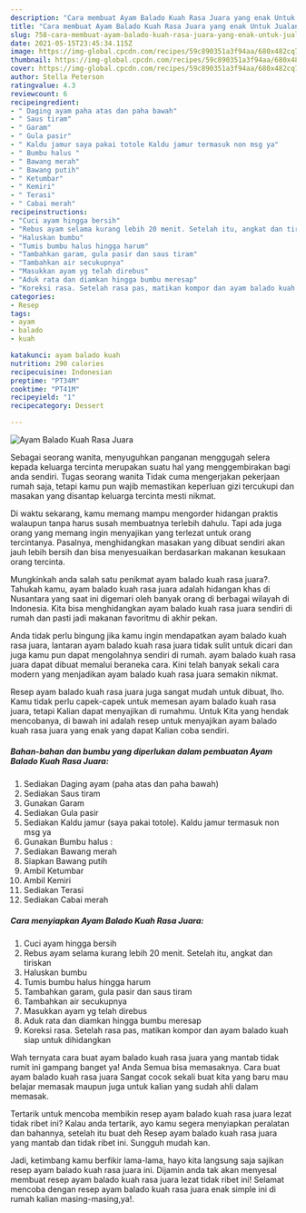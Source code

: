 ```yaml
---
description: "Cara membuat Ayam Balado Kuah Rasa Juara yang enak Untuk Jualan"
title: "Cara membuat Ayam Balado Kuah Rasa Juara yang enak Untuk Jualan"
slug: 758-cara-membuat-ayam-balado-kuah-rasa-juara-yang-enak-untuk-jualan
date: 2021-05-15T23:45:34.115Z
image: https://img-global.cpcdn.com/recipes/59c890351a3f94aa/680x482cq70/ayam-balado-kuah-rasa-juara-foto-resep-utama.jpg
thumbnail: https://img-global.cpcdn.com/recipes/59c890351a3f94aa/680x482cq70/ayam-balado-kuah-rasa-juara-foto-resep-utama.jpg
cover: https://img-global.cpcdn.com/recipes/59c890351a3f94aa/680x482cq70/ayam-balado-kuah-rasa-juara-foto-resep-utama.jpg
author: Stella Peterson
ratingvalue: 4.3
reviewcount: 6
recipeingredient:
- " Daging ayam paha atas dan paha bawah"
- " Saus tiram"
- " Garam"
- " Gula pasir"
- " Kaldu jamur saya pakai totole Kaldu jamur termasuk non msg ya"
- " Bumbu halus "
- " Bawang merah"
- " Bawang putih"
- " Ketumbar"
- " Kemiri"
- " Terasi"
- " Cabai merah"
recipeinstructions:
- "Cuci ayam hingga bersih"
- "Rebus ayam selama kurang lebih 20 menit. Setelah itu, angkat dan tiriskan"
- "Haluskan bumbu"
- "Tumis bumbu halus hingga harum"
- "Tambahkan garam, gula pasir dan saus tiram"
- "Tambahkan air secukupnya"
- "Masukkan ayam yg telah direbus"
- "Aduk rata dan diamkan hingga bumbu meresap"
- "Koreksi rasa. Setelah rasa pas, matikan kompor dan ayam balado kuah siap untuk dihidangkan"
categories:
- Resep
tags:
- ayam
- balado
- kuah

katakunci: ayam balado kuah 
nutrition: 290 calories
recipecuisine: Indonesian
preptime: "PT34M"
cooktime: "PT41M"
recipeyield: "1"
recipecategory: Dessert

---
```



![Ayam Balado Kuah Rasa Juara](https://img-global.cpcdn.com/recipes/59c890351a3f94aa/680x482cq70/ayam-balado-kuah-rasa-juara-foto-resep-utama.jpg)

Sebagai seorang wanita, menyuguhkan panganan menggugah selera kepada keluarga tercinta merupakan suatu hal yang menggembirakan bagi anda sendiri. Tugas seorang  wanita Tidak cuma mengerjakan pekerjaan rumah saja, tetapi kamu pun wajib memastikan keperluan gizi tercukupi dan masakan yang disantap keluarga tercinta mesti nikmat.

Di waktu  sekarang, kamu memang mampu mengorder hidangan praktis walaupun tanpa harus susah membuatnya terlebih dahulu. Tapi ada juga orang yang memang ingin menyajikan yang terlezat untuk orang tercintanya. Pasalnya, menghidangkan masakan yang dibuat sendiri akan jauh lebih bersih dan bisa menyesuaikan berdasarkan makanan kesukaan orang tercinta. 



Mungkinkah anda salah satu penikmat ayam balado kuah rasa juara?. Tahukah kamu, ayam balado kuah rasa juara adalah hidangan khas di Nusantara yang saat ini digemari oleh banyak orang di berbagai wilayah di Indonesia. Kita bisa menghidangkan ayam balado kuah rasa juara sendiri di rumah dan pasti jadi makanan favoritmu di akhir pekan.

Anda tidak perlu bingung jika kamu ingin mendapatkan ayam balado kuah rasa juara, lantaran ayam balado kuah rasa juara tidak sulit untuk dicari dan juga kamu pun dapat mengolahnya sendiri di rumah. ayam balado kuah rasa juara dapat dibuat memalui beraneka cara. Kini telah banyak sekali cara modern yang menjadikan ayam balado kuah rasa juara semakin nikmat.

Resep ayam balado kuah rasa juara juga sangat mudah untuk dibuat, lho. Kamu tidak perlu capek-capek untuk memesan ayam balado kuah rasa juara, tetapi Kalian dapat menyajikan di rumahmu. Untuk Kita yang hendak mencobanya, di bawah ini adalah resep untuk menyajikan ayam balado kuah rasa juara yang enak yang dapat Kalian coba sendiri.

<!--inarticleads1-->

##### Bahan-bahan dan bumbu yang diperlukan dalam pembuatan Ayam Balado Kuah Rasa Juara:

1. Sediakan  Daging ayam (paha atas dan paha bawah)
1. Sediakan  Saus tiram
1. Gunakan  Garam
1. Sediakan  Gula pasir
1. Sediakan  Kaldu jamur (saya pakai totole). Kaldu jamur termasuk non msg ya
1. Gunakan  Bumbu halus :
1. Sediakan  Bawang merah
1. Siapkan  Bawang putih
1. Ambil  Ketumbar
1. Ambil  Kemiri
1. Sediakan  Terasi
1. Sediakan  Cabai merah




<!--inarticleads2-->

##### Cara menyiapkan Ayam Balado Kuah Rasa Juara:

1. Cuci ayam hingga bersih
1. Rebus ayam selama kurang lebih 20 menit. Setelah itu, angkat dan tiriskan
1. Haluskan bumbu
1. Tumis bumbu halus hingga harum
1. Tambahkan garam, gula pasir dan saus tiram
1. Tambahkan air secukupnya
1. Masukkan ayam yg telah direbus
1. Aduk rata dan diamkan hingga bumbu meresap
1. Koreksi rasa. Setelah rasa pas, matikan kompor dan ayam balado kuah siap untuk dihidangkan




Wah ternyata cara buat ayam balado kuah rasa juara yang mantab tidak rumit ini gampang banget ya! Anda Semua bisa memasaknya. Cara buat ayam balado kuah rasa juara Sangat cocok sekali buat kita yang baru mau belajar memasak maupun juga untuk kalian yang sudah ahli dalam memasak.

Tertarik untuk mencoba membikin resep ayam balado kuah rasa juara lezat tidak ribet ini? Kalau anda tertarik, ayo kamu segera menyiapkan peralatan dan bahannya, setelah itu buat deh Resep ayam balado kuah rasa juara yang mantab dan tidak ribet ini. Sungguh mudah kan. 

Jadi, ketimbang kamu berfikir lama-lama, hayo kita langsung saja sajikan resep ayam balado kuah rasa juara ini. Dijamin anda tak akan menyesal membuat resep ayam balado kuah rasa juara lezat tidak ribet ini! Selamat mencoba dengan resep ayam balado kuah rasa juara enak simple ini di rumah kalian masing-masing,ya!.

